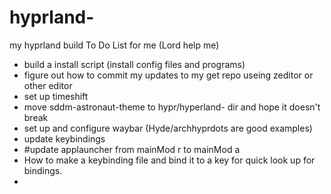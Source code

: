 # hyprland-
my hyprland build 
To Do List for me (Lord help me)
- build a install script (install config files and programs)
- figure out how to commit my updates to my get repo useing zeditor or other editor
- set up timeshift
- move sddm-astronaut-theme to hypr/hyperland- dir and hope it doesn't break
- set up and configure waybar (Hyde/archhyprdots are good examples)
- update keybindings
-   #update applauncher from mainMod r to mainMod a
- How to make a keybinding file and bind it to a key for quick look up for bindings. 
- 
